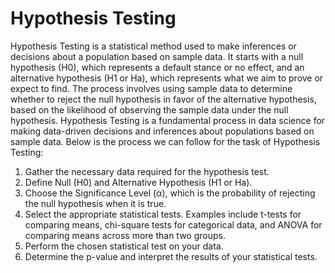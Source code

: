 # Hypothesis Testing
Hypothesis Testing is a statistical method used to make inferences or decisions about a population based on sample data. It starts with a null hypothesis (H0), which represents a default stance or no effect, and an alternative hypothesis (H1 or Ha), which represents what we aim to prove or expect to find. The process involves using sample data to determine whether to reject the null hypothesis in favor of the alternative hypothesis, based on the likelihood of observing the sample data under the null hypothesis.
Hypothesis Testing is a fundamental process in data science for making data-driven decisions and inferences about populations based on sample data. Below is the process we can follow for the task of Hypothesis Testing:

1. Gather the necessary data required for the hypothesis test.
2. Define Null (H0) and Alternative Hypothesis (H1 or Ha).
3. Choose the Significance Level (α), which is the probability of rejecting the null hypothesis when it is true.
4. Select the appropriate statistical tests. Examples include t-tests for comparing means, chi-square tests for categorical data, and ANOVA for comparing means across more than two groups.
5. Perform the chosen statistical test on your data.
6. Determine the p-value and interpret the results of your statistical tests.

